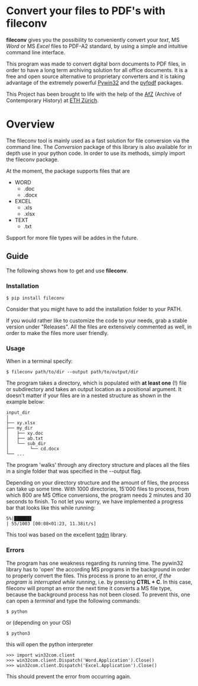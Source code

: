# Convert your files to PDF's with fileconv

**fileconv** gives you the possibility to conveniently convert your *text*, MS *Word* or MS *Excel* files to PDF-A2 standard, by using a simple and intuitive command line interface.


This program was made to convert digital born documents to PDF files, in order to have a long term archiving solution for all office documents. It is a free and open source alternative to proprietary converters and it is taking advantage of the extremely powerful [Pywin32](https://github.com/mhammond/pywin32) and the [pyfpdf](https://github.com/reingart/pyfpdf) packages. 

This Project has been brought to life with the help of the [AfZ](https://www.afz.ethz.ch/) (Archive of Contemporary History) at [ETH Zürich](https://ethz.ch/en.html).

# Overview

The fileconv tool is mainly used as a fast solution for file conversion via the command line. The *Conversion* package of this library is also available for in depth use in your python code. In order to use its methods, simply import the fileconv package.

At the moment, the package supports files that are
- WORD
    - .doc
    - .docx
- EXCEL
    - .xls
    - .xlsx
- TEXT
    - .txt

Support for more file types will be addes in the future.

## Guide

The following shows how to get and use **fileconv**.

### Installation

    $ pip install fileconv

Consider that you might have to add the installation folder to your PATH.

If you would rather like to customize the code to your needs, grab a stable version under "Releases". All the files are extensively commented as well, in order to make the files more user friendly.

### Usage

When in a terminal specify:

    $ fileconv path/to/dir --output path/to/output/dir

The program takes a directory, which is populated with **at least one** (!) file or subdirectory and takes an output location as a positional argument. It doesn't matter if your files are in a nested structure as shown in the example below:

    input_dir
    │
    ├── xy.xlsx
    ├── my_dir
    │   ├── xy.doc
    │   ├── ab.txt 
    │   └── sub_dir
    │        └── cd.docx
    └── ...


The program 'walks' through any directory structure and places all the files in a single folder that was specified in the --output flag.

Depending on your directory structure and the amount of files, the process can take up some time. With 1000 directories, 15'000 files to process, from which 800 are MS Office conversions, the program needs 2 minutes and 30 seconds to finish. To not let you worry, we have implemented a progress bar that looks like this while running:

    5%|██████▌                                                             | 55/1003 [00:08<01:23, 11.38it/s]

This tool was based on the excellent [tqdm](https://github.com/tqdm/tqdm) library.


### Errors

The program has one weakness regarding its running time. The pywin32 library has to 'open' the according MS programs in the background in order to properly convert the files. This process is prone to an error, *if the program is interrupted while running*, i.e. by pressing **CTRL + C**. In this case, fileconv will prompt an error the next time it converts a MS file type, because the background process has not been closed. To prevent this, one can open a *terminal* and type the following commands:

    $ python

or (depending on your OS)

    $ python3

this will open the python interpreter

    >>> import win32com.client
    >>> win32com.client.Dispatch('Word.Application').Close()
    >>> win32com.client.Dispatch('Excel.Application').Close()

This should prevent the error from occurring again.